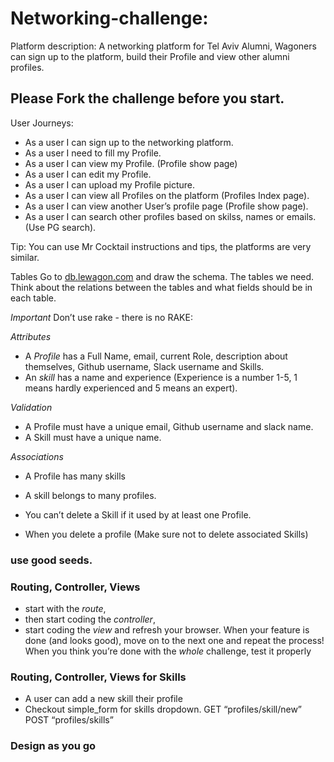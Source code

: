 # Networking-challenge:
Platform description:
A networking platform for Tel Aviv Alumni, Wagoners can sign up to the platform, build their Profile and view other alumni profiles.

## Please Fork the challenge before you start.

User Journeys:
* As a user I can sign up to the networking platform.
* As a user I need to fill my Profile.
* As a user I can view my Profile. (Profile show page)
* As a user I can edit my Profile.
* As a user I can upload my Profile picture.
* As a user I can view all Profiles on the platform (Profiles Index page).
* As a user I can view another User’s profile page (Profile show page).
* As a user I can search other profiles based on skilss, names or emails. (Use PG search).


Tip:
You can use Mr Cocktail instructions and tips, the platforms are very similar.

Tables
Go to  [db.lewagon.com](http://db.lewagon.com/)  and draw the schema. The tables we need. Think about the relations between the tables and what fields should be in each table.

*Important* Don’t use rake - there is no RAKE:


*Attributes*
* A *Profile* has a Full Name, email, current Role, description about themselves, Github username, Slack username and Skills.
* An *skill* has a name and experience (Experience is a number 1-5, 1 means hardly experienced and 5 means an expert).

*Validation*
* A Profile must have a unique email, Github username and slack name.
* A Skill must have a unique name.

*Associations*
* A Profile has many skills
* A skill belongs to many profiles.

* You can’t delete a Skill if it used by at least one Profile.
* When you delete a profile (Make sure not to delete associated Skills)

### use good seeds.


### Routing, Controller, Views
* start with the *route*,
* then start coding the *controller*,
* start coding the *view* and refresh your browser.
When your feature is done (and looks good), move on to the next one and repeat the process!
When you think you’re done with the *whole* challenge, test it properly



### Routing, Controller, Views for Skills
* A user can add a new skill their profile
* Checkout simple_form  for skills dropdown.
GET “profiles/skill/new”
POST “profiles/skills”


### Design as you go

